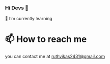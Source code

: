 ### Hi Devs 👋

🌱 I’m currently learning
# 📫 How to reach me
you can contact me at [ruthvikas2431@gmail.com](ruthvikas2431@gmail.com)
